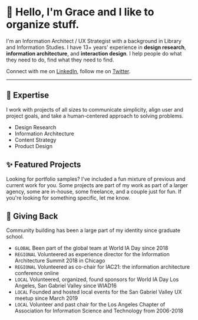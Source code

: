 # 👋 Hello, I'm Grace and I like to organize stuff.

I'm an Information Architect / UX Strategist with a background in Library and Information Studies. I have 13+ years' experience in **design research**, **information architecture**, and **interaction design**. I help people do what they need to do, find what they need to find.

Connect with me on [LinkedIn](https://www.linkedin.com/in/gracelau/), follow me on [Twitter](https://twitter.com/lauggh).

----

## 🔭 Expertise

I work with projects of all sizes to communicate simplicity, align user and project goals, and take a human-centered approach to solving problems. 

- Design Research
- Information Architecture
- Content Strategy
- Product Design

## ✨ Featured Projects
Looking for portfolio samples? I've included a fun mixture of previous and current work for you. Some projects are part of my work as part of a larger agency, some are in-house, some freelance, and a couple just for fun. If you're looking for something specific, let me know.

## 🌱 Giving Back
Community building has been a large part of my identity since graduate school.
- `GLOBAL` Been part of the global team at World IA Day since 2018
- `REGIONAL` Volunteered as experience director for the Information Architecture Summit 2018 in Chicago
- `REGIONAL` Volunteered as co-chair for IAC21: the information architecture conference online
- `LOCAL` Volunteered, organized, found sponsors for World IA Day Los Angeles, San Gabriel Valley since WIAD16
- `LOCAL` Founded and hosted local events for the San Gabriel Valley UX meetup since March 2019
- `LOCAL` Volunteer and past chair for the Los Angeles Chapter of Association for Information Science and Technology from 2006-2018

<!--
**lauggh/lauggh** is a ✨ _special_ ✨ repository because its `README.md` (this file) appears on your GitHub profile.

Here are some ideas to get you started:

- 🔭 I’m currently working on ...
- 🌱 I’m currently learning ...
- 👯 I’m looking to collaborate on ...
- 🤔 I’m looking for help with ...
- 💬 Ask me about ...
- 📫 How to reach me: ...
- 😄 Pronouns: ...
- ⚡ Fun fact: ...
-->

